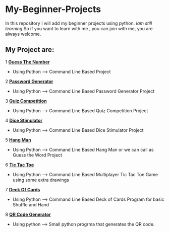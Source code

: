 # My-Beginner-Projects

In this repository I will add my beginner projects using python.
*Iam still learning*
So if you want to learn with me , you can join with me, you are always welcome.

## My Project are:

1 [**Guess The Number**](https://github.com/kannan-ravi/My-Beginner-Projects/blob/main/01_Guess_the_number.py) 
  * Using Puthon --> Command Line Based Project
  
2 [**Password Generator**](https://github.com/kannan-ravi/My-Beginner-Projects/blob/main/02_Password_Generator.py) 
  * Using Python --> Command Line Based Password Generator Project
  
3 [**Quiz Competition**](https://github.com/kannan-ravi/My-Beginner-Projects/blob/main/03_Quiz_competition_three_section.py) 
  * Using Python --> Command Line Based Quiz Competition Project
  
4 [**Dice Stimulator**](https://github.com/kannan-ravi/My-Beginner-Projects/blob/main/04_Dice_Stimulator.py) 
  * Using Python --> Command Line Based Dice Stimulator Project
  
5 [**Hang Man**](https://github.com/kannan-ravi/My-Beginner-Projects/blob/main/05_Hang_man.py) 
  * Using Python --> Command Line Based Hang Man or we can call as Guess the Word Project
  
6 [**Tic Tac Toe**](https://github.com/kannan-ravi/My-Beginner-Projects/blob/main/06-tic-tac-toe.py) 
  * Using Python -->  Command Line Based Multiplayer Tic Tac Toe Game using some extra drawings
  
7 [**Deck Of Cards**](https://github.com/kannan-ravi/My-Beginner-Projects/blob/main/08-Binary-Search.ipynb) 
  * Using Python --> Command Line Based Deck of Cards Program for basic Shuffle and Hand 

8 [**QR Code Generator**](https://github.com/kannan-ravi/My-Beginner-Projects/blob/main/09-QR-Code-Generator.ipynb) 
  * Using python --> Small python progrma that generates the QR code.

